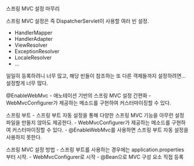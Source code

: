 스프링 MVC 설정 마무리

스프링 MVC 설정은 즉 DispatcherServlet이 사용할 여러 빈 설정.
- HandlerMapper
- HandlerAdapter
- ViewResolver
- ExceptionResolver
- LocaleResolver
- ...

일일히 등록하려니 너무 많고, 해당 빈들이 참조하는 또 다른 객체들까지 설정하려면... 설정할게 너무 많다.

@EnableWebMvc
    - 애노테이션 기반의 스프링 MVC 설정 간편화
    - WebMvcConfigurer가 제공하는 메소드를 구현하여 커스터마이징할 수 있다.

스프링 부트
    - 스프링 부트 자동 설정을 통해 다양한 스프링 MVC 기능을 아무런 설정 파일을 만들지 않아도 제공한다.
    - WebMvcConfigurer가 제공하는 메소드를 구현하여 커스터마이징할 수 있다.
    - @EnableWebMvc를 사용하면 스프링 부트 자동 설정을 사용하지 못한다.

스프링 MVC 설정 방법
    - 스프링 부트를 사용하는 경우에는 application.properties 부터 시작.
    - WebMvcConfigurer로 시작
    - @Bean으로 MVC 구성 요소 직접 등록